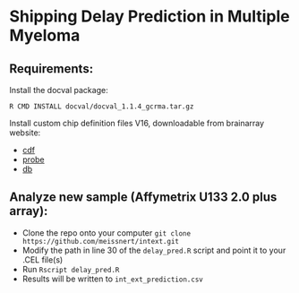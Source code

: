 # Shipping Delay Prediction in Multiple Myeloma

## Requirements:

Install the docval package:

```
R CMD INSTALL docval/docval_1.1.4_gcrma.tar.gz
```

Install custom chip definition files V16, downloadable from brainarray website:
 
 * [cdf](http://brainarray.mbni.med.umich.edu/Brainarray/Database/CustomCDF/16.0.0/entrezg.download/hgu133plus2hsentrezgcdf_16.0.0.tar.gz)
 * [probe](http://brainarray.mbni.med.umich.edu/Brainarray/Database/CustomCDF/16.0.0/entrezg.download/hgu133plus2hsentrezgprobe_16.0.0.tar.gz)
 * [db](http://brainarray.mbni.med.umich.edu/Brainarray/Database/CustomCDF/16.0.0/entrezg.download/hgu133plus2hsentrezg.db_16.0.0.tar.gz)
 
## Analyze new sample (Affymetrix U133 2.0 plus array):

 * Clone the repo onto your computer ```git clone https://github.com/meissnert/intext.git```
 * Modify the path in line 30 of the ```delay_pred.R``` script and point it to your .CEL file(s)
 * Run ```Rscript delay_pred.R```
 * Results will be written to ```int_ext_prediction.csv```
 
